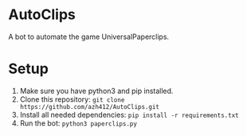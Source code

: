 # AutoClips

A bot to automate the game UniversalPaperclips.

# Setup
1. Make sure you have python3 and pip installed.
2. Clone this repository: `git clone https://github.com/azh412/AutoClips.git`
3. Install all needed dependencies: `pip install -r requirements.txt`
4. Run the bot: `python3 paperclips.py`